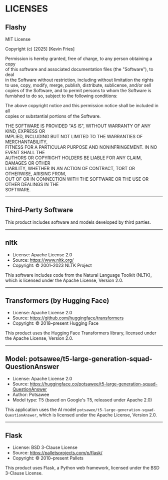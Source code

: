 # LICENSES

## Flashy

MIT License

Copyright (c) [2025] [Kevin Fries]

Permission is hereby granted, free of charge, to any person obtaining a copy  
of this software and associated documentation files (the "Software"), to deal  
in the Software without restriction, including without limitation the rights  
to use, copy, modify, merge, publish, distribute, sublicense, and/or sell  
copies of the Software, and to permit persons to whom the Software is  
furnished to do so, subject to the following conditions:

The above copyright notice and this permission notice shall be included in all  
copies or substantial portions of the Software.

THE SOFTWARE IS PROVIDED "AS IS", WITHOUT WARRANTY OF ANY KIND, EXPRESS OR  
IMPLIED, INCLUDING BUT NOT LIMITED TO THE WARRANTIES OF MERCHANTABILITY,  
FITNESS FOR A PARTICULAR PURPOSE AND NONINFRINGEMENT. IN NO EVENT SHALL THE  
AUTHORS OR COPYRIGHT HOLDERS BE LIABLE FOR ANY CLAIM, DAMAGES OR OTHER  
LIABILITY, WHETHER IN AN ACTION OF CONTRACT, TORT OR OTHERWISE, ARISING FROM,  
OUT OF OR IN CONNECTION WITH THE SOFTWARE OR THE USE OR OTHER DEALINGS IN THE  
SOFTWARE.

---

## Third-Party Software

This product includes software and models developed by third parties.

---

## nltk

- License: Apache License 2.0
- Source: https://www.nltk.org/
- Copyright: © 2001–2023 NLTK Project

This software includes code from the Natural Language Toolkit (NLTK), which is licensed under the Apache License, Version 2.0.

---

## Transformers (by Hugging Face)

- License: Apache License 2.0
- Source: https://github.com/huggingface/transformers
- Copyright: © 2018–present Hugging Face

This product uses the Hugging Face Transformers library, licensed under the Apache License, Version 2.0.

---

## Model: potsawee/t5-large-generation-squad-QuestionAnswer

- License: Apache License 2.0
- Source: https://huggingface.co/potsawee/t5-large-generation-squad-QuestionAnswer
- Author: Potsawee
- Model type: T5 (based on Google's T5, released under Apache 2.0)

This application uses the AI model `potsawee/t5-large-generation-squad-QuestionAnswer`, which is licensed under the Apache License, Version 2.0.

---

## Flask

- License: BSD 3-Clause License
- Source: https://palletsprojects.com/p/flask/
- Copyright: © 2010–present Pallets

This product uses Flask, a Python web framework, licensed under the BSD 3-Clause License.
